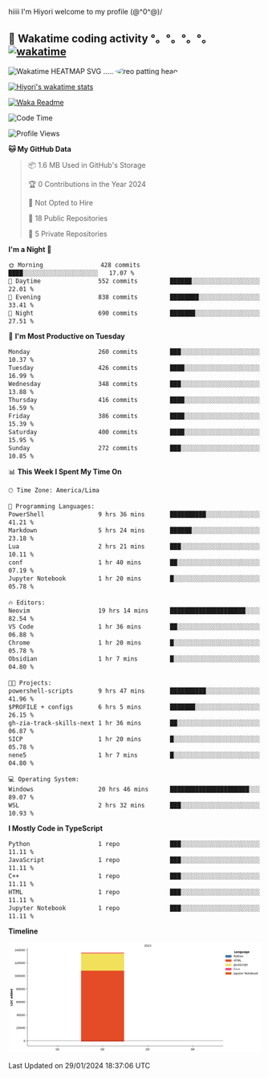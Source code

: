 hiiii I'm Hiyori welcome to my profile \(@^0^@)/

## 🦄 Wakatime coding activity °。°。°。°。[![wakatime](https://wakatime.com/badge/user/49dba2c5-26e1-43a7-9d07-e0f8613d1227.svg)](https://wakatime.com/@49dba2c5-26e1-43a7-9d07-e0f8613d1227) 
<img src="https://wakatime.com/share/@ziajoriii7/ef87015d-57e0-4afb-bb56-1a99a24ea312.svg" width="600" alt="Wakatime HEATMAP SVG"/> ..... <img src="https://i.postimg.cc/RFM2CQFY/reo-patting.webp" alt="reo patting head" width="200" style="border-radius: 50%;">

 [![Hiyori's wakatime stats](https://github-readme-stats.vercel.app/api/wakatime?username=ziajoriii7&theme=buefy&range=last_year&is_including_today=true&layout=compact&hide=markdown)](https://github.com/anuraghazra/github-readme-stats)
 

[![Waka Readme](https://github.com/hiyorijl/hiyorijl/actions/workflows/Waka%20Readme.yml/badge.svg)](https://github.com/hiyorijl/hiyorijl/actions/workflows/Waka%20Readme.yml)

<!--START_SECTION:waka-->
![Code Time](http://img.shields.io/badge/Code%20Time-581%20hrs%2031%20mins-blue)

![Profile Views](http://img.shields.io/badge/Profile%20Views-1-blue)

**🐱 My GitHub Data** 

> 📦 1.6 MB Used in GitHub's Storage 
 > 
> 🏆 0 Contributions in the Year 2024
 > 
> 🚫 Not Opted to Hire
 > 
> 📜 18 Public Repositories 
 > 
> 🔑 5 Private Repositories 
 > 
**I'm a Night 🦉** 

```text
🌞 Morning                428 commits         ████░░░░░░░░░░░░░░░░░░░░░   17.07 % 
🌆 Daytime                552 commits         ██████░░░░░░░░░░░░░░░░░░░   22.01 % 
🌃 Evening                838 commits         ████████░░░░░░░░░░░░░░░░░   33.41 % 
🌙 Night                  690 commits         ███████░░░░░░░░░░░░░░░░░░   27.51 % 
```
📅 **I'm Most Productive on Tuesday** 

```text
Monday                   260 commits         ███░░░░░░░░░░░░░░░░░░░░░░   10.37 % 
Tuesday                  426 commits         ████░░░░░░░░░░░░░░░░░░░░░   16.99 % 
Wednesday                348 commits         ███░░░░░░░░░░░░░░░░░░░░░░   13.88 % 
Thursday                 416 commits         ████░░░░░░░░░░░░░░░░░░░░░   16.59 % 
Friday                   386 commits         ████░░░░░░░░░░░░░░░░░░░░░   15.39 % 
Saturday                 400 commits         ████░░░░░░░░░░░░░░░░░░░░░   15.95 % 
Sunday                   272 commits         ███░░░░░░░░░░░░░░░░░░░░░░   10.85 % 
```


📊 **This Week I Spent My Time On** 

```text
🕑︎ Time Zone: America/Lima

💬 Programming Languages: 
PowerShell               9 hrs 36 mins       ██████████░░░░░░░░░░░░░░░   41.21 % 
Markdown                 5 hrs 24 mins       ██████░░░░░░░░░░░░░░░░░░░   23.18 % 
Lua                      2 hrs 21 mins       ███░░░░░░░░░░░░░░░░░░░░░░   10.11 % 
conf                     1 hr 40 mins        ██░░░░░░░░░░░░░░░░░░░░░░░   07.19 % 
Jupyter Notebook         1 hr 20 mins        █░░░░░░░░░░░░░░░░░░░░░░░░   05.78 % 

🔥 Editors: 
Neovim                   19 hrs 14 mins      █████████████████████░░░░   82.54 % 
VS Code                  1 hr 36 mins        ██░░░░░░░░░░░░░░░░░░░░░░░   06.88 % 
Chrome                   1 hr 20 mins        █░░░░░░░░░░░░░░░░░░░░░░░░   05.78 % 
Obsidian                 1 hr 7 mins         █░░░░░░░░░░░░░░░░░░░░░░░░   04.80 % 

🐱‍💻 Projects: 
powershell-scripts       9 hrs 47 mins       ██████████░░░░░░░░░░░░░░░   41.96 % 
$PROFILE + configs       6 hrs 5 mins        ███████░░░░░░░░░░░░░░░░░░   26.15 % 
gh-zia-track-skills-next 1 hr 36 mins        ██░░░░░░░░░░░░░░░░░░░░░░░   06.87 % 
SICP                     1 hr 20 mins        █░░░░░░░░░░░░░░░░░░░░░░░░   05.78 % 
nene5                    1 hr 7 mins         █░░░░░░░░░░░░░░░░░░░░░░░░   04.80 % 

💻 Operating System: 
Windows                  20 hrs 46 mins      ██████████████████████░░░   89.07 % 
WSL                      2 hrs 32 mins       ███░░░░░░░░░░░░░░░░░░░░░░   10.93 % 
```

**I Mostly Code in TypeScript** 

```text
Python                   1 repo              ███░░░░░░░░░░░░░░░░░░░░░░   11.11 % 
JavaScript               1 repo              ███░░░░░░░░░░░░░░░░░░░░░░   11.11 % 
C++                      1 repo              ███░░░░░░░░░░░░░░░░░░░░░░   11.11 % 
HTML                     1 repo              ███░░░░░░░░░░░░░░░░░░░░░░   11.11 % 
Jupyter Notebook         1 repo              ███░░░░░░░░░░░░░░░░░░░░░░   11.11 % 
```



**Timeline**

![Lines of Code chart](https://raw.githubusercontent.com/hiyorijl/hiyorijl/main/assets/bar_graph.png)


 Last Updated on 29/01/2024 18:37:06 UTC
<!--END_SECTION:waka-->
